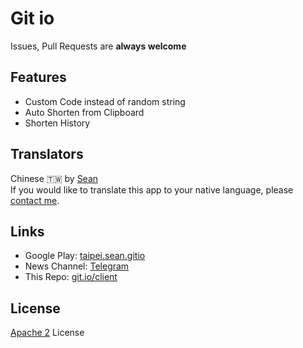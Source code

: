 # Git io
Issues, Pull Requests are **always welcome**


## Features
* Custom Code instead of random string
* Auto Shorten from Clipboard
* Shorten History


## Translators
Chinese 🇹🇼 by [Sean](https://www.sean.taipei)  
If you would like to translate this app to your native language, please [contact me](https://t.me/gitio).


## Links
+ Google Play: [taipei.sean.gitio](https://play.google.com/store/apps/details?id=taipei.sean.gitio)
+ News Channel: [Telegram](https://t.me/gitio)
+ This Repo: [git.io/client](https://git.io/client)


## License
[Apache 2](LICENSE) License
